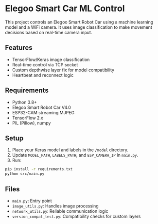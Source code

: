# Elegoo Smart Car ML Control

This project controls an Elegoo Smart Robot Car using a machine learning model and a WiFi camera. It uses image classification to make movement decisions based on real-time camera input.

## Features
- TensorFlow/Keras image classification
- Real-time control via TCP socket
- Custom depthwise layer fix for model compatibility
- Heartbeat and reconnect logic

## Requirements
- Python 3.8+
- Elegoo Smart Robot Car V4.0
- ESP32-CAM streaming MJPEG
- TensorFlow 2.x
- PIL (Pillow), numpy

## Setup

1. Place your Keras model and labels in the `/model` directory.
2. Update `MODEL_PATH`, `LABELS_PATH`, and `ESP_CAMERA_IP` in `main.py`.
3. Run:
```bash
pip install -r requirements.txt
python src/main.py
```

## Files
- `main.py`: Entry point
- `image_utils.py`: Handles image processing
- `network_utils.py`: Reliable communication logic
- `version_compat_test.py`: Compatibility checks for custom layers
